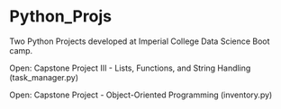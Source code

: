 # Python_Projs
Two Python Projects developed at Imperial College Data Science Boot camp.

Open: Capstone Project III - Lists, Functions, and String Handling (task_manager.py)

Open: Capstone Project - Object-Oriented Programming (inventory.py)


